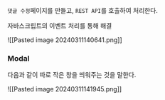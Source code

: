 
`댓글 수정`페이지를 만들고, `REST API`를 호출하여 처리한다.

자바스크립트의 이벤트 처리를 통해 해결

![[Pasted image 20240311140641.png]]

### Modal
다음과 같이 따로 작은 창을 띄워주는 것을 말한다.

![[Pasted image 20240311141945.png]]


